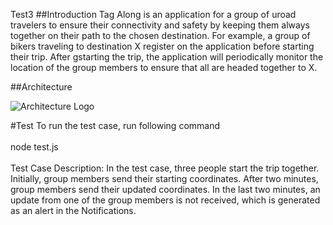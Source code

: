 Test3
##Introduction
Tag Along is  an application  for a group of uroad travelers  to ensure their  connectivity  and safety by keeping them always together  on their path to the chosen destination.   For example,  a group of bikers traveling to destination X register on the application before starting their  trip. After gstarting the trip,   the application  will periodically monitor the location of the group members to  ensure that  all   are  headed  together to X.


##Architecture

![Architecture Logo](tagalong/images/arch.png)

#Test
To run the test case, run following command<br><br>
node test.js<br><br>
Test Case Description: In the test case, three people start the trip together. Initially, group members send their starting coordinates. After two minutes, group members send their updated coordinates. In the last two minutes, an update from one of the group members is not received, which is generated as an alert in the Notifications.
